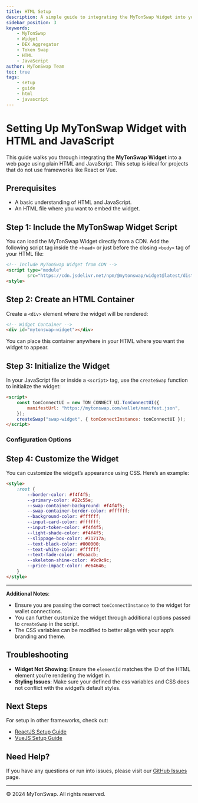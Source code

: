```yaml
---
title: HTML Setup
description: A simple guide to integrating the MyTonSwap Widget into your web application using plain HTML and JavaScript.
sidebar_position: 3
keywords:
    - MyTonSwap
    - Widget
    - DEX Aggregator
    - Token Swap
    - HTML
    - JavaScript
author: MyTonSwap Team
toc: true
tags:
    - setup
    - guide
    - html
    - javascript
---
```


# Setting Up MyTonSwap Widget with HTML and JavaScript

This guide walks you through integrating the **MyTonSwap Widget** into a web page using plain HTML and JavaScript. This setup is ideal for projects that do not use frameworks like React or Vue.

## Prerequisites

-   A basic understanding of HTML and JavaScript.
-   An HTML file where you want to embed the widget.

## Step 1: Include the MyTonSwap Widget Script

You can load the MyTonSwap Widget directly from a CDN. Add the following script tag inside the `<head>` or just before the closing `<body>` tag of your HTML file:

```html
<!-- Include MyTonSwap Widget from CDN -->
<script type="module"
        src="https://cdn.jsdelivr.net/npm/@mytonswap/widget@latest/dist/cdn/mytonswap-widget.js"></script>
<style>
```

## Step 2: Create an HTML Container

Create a `<div>` element where the widget will be rendered:

```html
<!-- Widget Container -->
<div id="mytonswap-widget"></div>
```

You can place this container anywhere in your HTML where you want the widget to appear.

## Step 3: Initialize the Widget

In your JavaScript file or inside a `<script>` tag, use the `createSwap` function to initialize the widget:

```html
<script>
    const tonConnectUI = new TON_CONNECT_UI.TonConnectUI({
        manifestUrl: "https://mytonswap.com/wallet/manifest.json",
    });
    createSwap("swap-widget", { tonConnectInstance: tonConnectUI });
</script>
```

### Configuration Options

## Step 4: Customize the Widget

You can customize the widget’s appearance using CSS. Here’s an example:

```html
<style>
    :root {
        --border-color: #f4f4f5;
        --primary-color: #22c55e;
        --swap-container-background: #f4f4f5;
        --swap-container-border-color: #ffffff;
        --background-color: #ffffff;
        --input-card-color: #ffffff;
        --input-token-color: #f4f4f5;
        --light-shade-color: #f4f4f5;
        --slippage-box-color: #71717a;
        --text-black-color: #000000;
        --text-white-color: #ffffff;
        --text-fade-color: #9caacb;
        --skeleton-shine-color: #9c9c9c;
        --price-impact-color: #e64646;
    }
</style>
```

---

**Additional Notes**:

-   Ensure you are passing the correct `tonConnectInstance` to the widget for wallet connections.
-   You can further customize the widget through additional options passed to `createSwap` in the script.
-   The CSS variables can be modified to better align with your app’s branding and theme.

## Troubleshooting

-   **Widget Not Showing**: Ensure the `elementId` matches the ID of the HTML element you’re rendering the widget in.
-   **Styling Issues**: Make sure your defined the css variables and CSS does not conflict with the widget’s default styles.

## Next Steps

For setup in other frameworks, check out:

-   [ReactJS Setup Guide](./react)
-   [VueJS Setup Guide](./vue)

## Need Help?

If you have any questions or run into issues, please visit our [GitHub Issues](https://github.com/Ho3einWave/mytonswap-widget/issues) page.

---

© 2024 MyTonSwap. All rights reserved.
